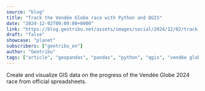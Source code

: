 ```yaml
---
source: "blog"
title: "Track the Vendée Globe race with Python and QGIS"
date: "2024-12-02T09:09:00+0000"
link: "https://blog.geotribu.net/assets/images/social/2024/12/02/track-the-vendée-globe-race-with-python-and-qgis.png"
draft: "false"
showcase: "planet"
subscribers: ["geotribu_en"]
author: "Geotribu"
tags: ["article", "geopandas", "pandas", "python", "qgis", "vendée globe", "sailing"]
---
```


Create and visualize GIS data on the progress of the Vendée Globe 2024 race from official spreadsheets.
